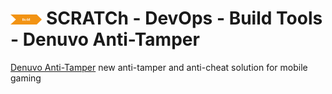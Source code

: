 # <img src="../../images/build.png" alt ='code'  width="10%" > SCRATCh - DevOps - Build Tools - Denuvo Anti-Tamper

 [Denuvo Anti-Tamper] new anti-tamper and anti-cheat solution for mobile gaming




 [Denuvo Anti-Tamper]:  https://irdeto.com/denuvo/
